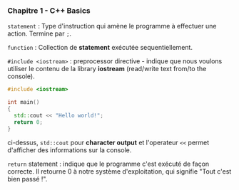 ### Chapitre 1 - C++ Basics

`statement`  : Type d'instruction qui amène le programme à effectuer une action. Termine par `;`.

`function` : Collection de **statement** exécutée sequentiellement.

`#include <iostream>` : preprocessor directive - indique que nous voulons utiliser le contenu de la library **iostream** (read/write text from/to the console).

 ``` c++
 #include <iostream>

int main()
{
   std::cout << "Hello world!";
   return 0;
}
```

ci-dessus, `std::cout` pour **character output** et l'operateur `<<` permet d'afficher des informations sur la console.

`return` statement : indique que le programme c'est exécuté de façon correcte. Il retourne 0 à notre système d'exploitation, qui signifie "Tout c'est bien passé !".
